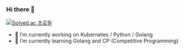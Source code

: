 ### Hi there 👋
[![Solved.ac
프로필](http://mazassumnida.wtf/api/v2/generate_badge?boj=wookii)](https://solved.ac/wookii)

- 🔭 I’m currently working on Kubernetes / Python / Golang
- 🌱 I’m currently learning Golang and CP (Competitive Programming)

<!--
**wookiist/wookiist** is a ✨ _special_ ✨ repository because its `README.md` (this file) appears on your GitHub profile.

Here are some ideas to get you started:

🔭 I’m currently working on Kubernetes / Python / Go
🌱 I’m currently learning Golang / Kubernetes
- 👯 I’m looking to collaborate on ...
- 🤔 I’m looking for help with ...
- 💬 Ask me about ...
- 📫 How to reach me: ...
- 😄 Pronouns: ...
- ⚡ Fun fact: ...
-->
